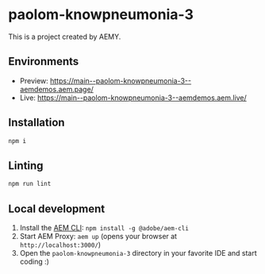 # paolom-knowpneumonia-3

This is a project created by AEMY.

## Environments

- Preview: https://main--paolom-knowpneumonia-3--aemdemos.aem.page/
- Live: https://main--paolom-knowpneumonia-3--aemdemos.aem.live/

## Installation

```sh
npm i
```

## Linting

```sh
npm run lint
```

## Local development

1. Install the [AEM CLI](https://github.com/adobe/helix-cli): `npm install -g @adobe/aem-cli`
1. Start AEM Proxy: `aem up` (opens your browser at `http://localhost:3000/`)
1. Open the `paolom-knowpneumonia-3` directory in your favorite IDE and start coding :)